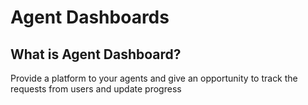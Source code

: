 # Agent Dashboards

## What is Agent Dashboard?

Provide a platform to your agents and give an opportunity to track the requests from users and update progress

